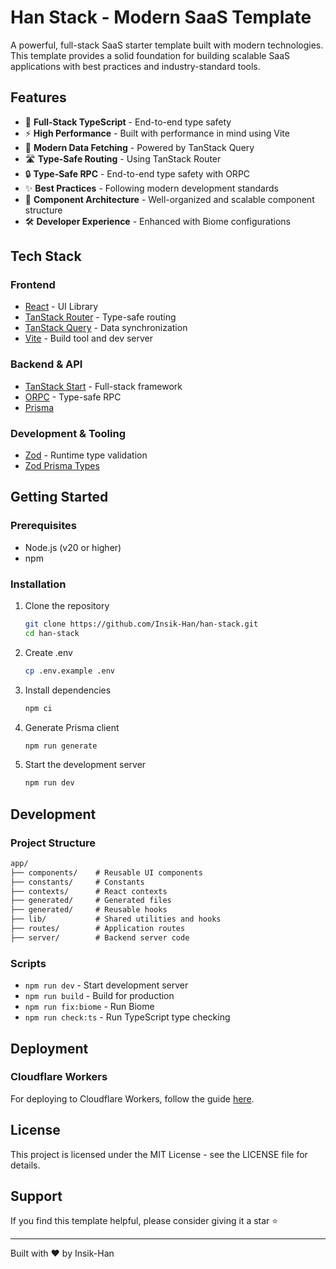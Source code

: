 # Han Stack - Modern SaaS Template

A powerful, full-stack SaaS starter template built with modern technologies. This template provides a solid foundation for building scalable SaaS applications with best practices and industry-standard tools.

## Features

- 🚀 **Full-Stack TypeScript** - End-to-end type safety
- ⚡ **High Performance** - Built with performance in mind using Vite
- 🔄 **Modern Data Fetching** - Powered by TanStack Query
- 🛣️ **Type-Safe Routing** - Using TanStack Router
- 🔒 **Type-Safe RPC** - End-to-end type safety with ORPC
- ✨ **Best Practices** - Following modern development standards
- 🎨 **Component Architecture** - Well-organized and scalable component structure
- 🛠️ **Developer Experience** - Enhanced with Biome configurations

## Tech Stack

### Frontend

- [React](https://react.dev) - UI Library
- [TanStack Router](https://tanstack.com/router/latest) - Type-safe routing
- [TanStack Query](https://tanstack.com/query/latest) - Data synchronization
- [Vite](https://vitejs.dev) - Build tool and dev server

### Backend & API

- [TanStack Start](https://tanstack.com/start/latest) - Full-stack framework
- [ORPC](https://orpc.unnoq.com) - Type-safe RPC
- [Prisma](https://www.prisma.io/)

### Development & Tooling

- [Zod](https://zod.dev) - Runtime type validation
- [Zod Prisma Types](https://github.com/chrishoermann/zod-prisma-types)

## Getting Started

### Prerequisites

- Node.js (v20 or higher)
- npm

### Installation

1. Clone the repository

    ```bash
    git clone https://github.com/Insik-Han/han-stack.git
    cd han-stack
    ```

2. Create .env

    ```bash
    cp .env.example .env
    ```

3. Install dependencies

    ```bash
    npm ci
    ```

4. Generate Prisma client

    ```bash
    npm run generate
    ```

5. Start the development server

    ```bash
    npm run dev
    ```

## Development

### Project Structure

```txt
app/
├── components/    # Reusable UI components
├── constants/     # Constants
├── contexts/      # React contexts
├── generated/     # Generated files
├── generated/     # Reusable hooks
├── lib/           # Shared utilities and hooks
├── routes/        # Application routes
├── server/        # Backend server code
```

### Scripts

- `npm run dev` - Start development server
- `npm run build` - Build for production
- `npm run fix:biome` - Run Biome
- `npm run check:ts` - Run TypeScript type checking

## Deployment

### Cloudflare Workers

For deploying to Cloudflare Workers, follow the guide [here](https://gist.github.com/slawton3/509f61c8e764e544d063cdd93b53c363).

## License

This project is licensed under the MIT License - see the LICENSE file for details.

## Support

If you find this template helpful, please consider giving it a star ⭐️

---

Built with ❤️ by Insik-Han
